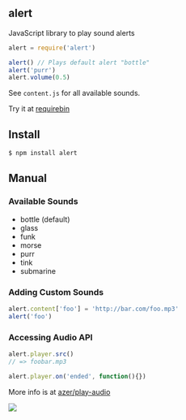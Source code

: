 ## alert

JavaScript library to play sound alerts 

```js
alert = require('alert')

alert() // Plays default alert "bottle"
alert('purr')
alert.volume(0.5)
```

See `content.js` for all available sounds.

Try it at [requirebin](http://requirebin.com/?gist=6050220)

## Install

```bash
$ npm install alert
```

## Manual

### Available Sounds

* bottle (default)
* glass
* funk
* morse
* purr
* tink
* submarine

### Adding Custom Sounds

```js
alert.content['foo'] = 'http://bar.com/foo.mp3'
alert('foo')
```

### Accessing Audio API

```js
alert.player.src()
// => foobar.mp3

alert.player.on('ended', function(){})
```

More info is at [azer/play-audio](http://github.com/azer/play-audio)

![](https://dsz91cxz97a03.cloudfront.net/pI9fj5nbY8-1200x1200.jpeg)
